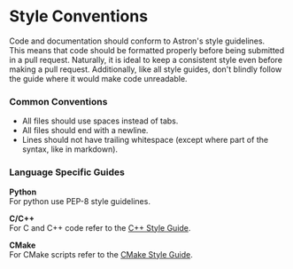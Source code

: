 Style Conventions
=================

Code and documentation should conform to Astron's style guidelines.  
This means that code should be formatted properly before being submitted in a pull request.
Naturally, it is ideal to keep a consistent style even before making a pull request.
Additionally, like all style guides, don't blindly follow the guide where it would make code unreadable.

### Common Conventions ###
- All files should use spaces instead of tabs.
- All files should end with a newline.
- Lines should not have trailing whitespace (except where part of the syntax, like in markdown).

### Language Specific Guides ###

**Python**  
For python use PEP-8 style guidelines.

**C/C++**  
For C and C++ code refer to the [C++ Style Guide](style-cxx).

**CMake**  
For CMake scripts refer to the [CMake Style Guide](style-cmake).
